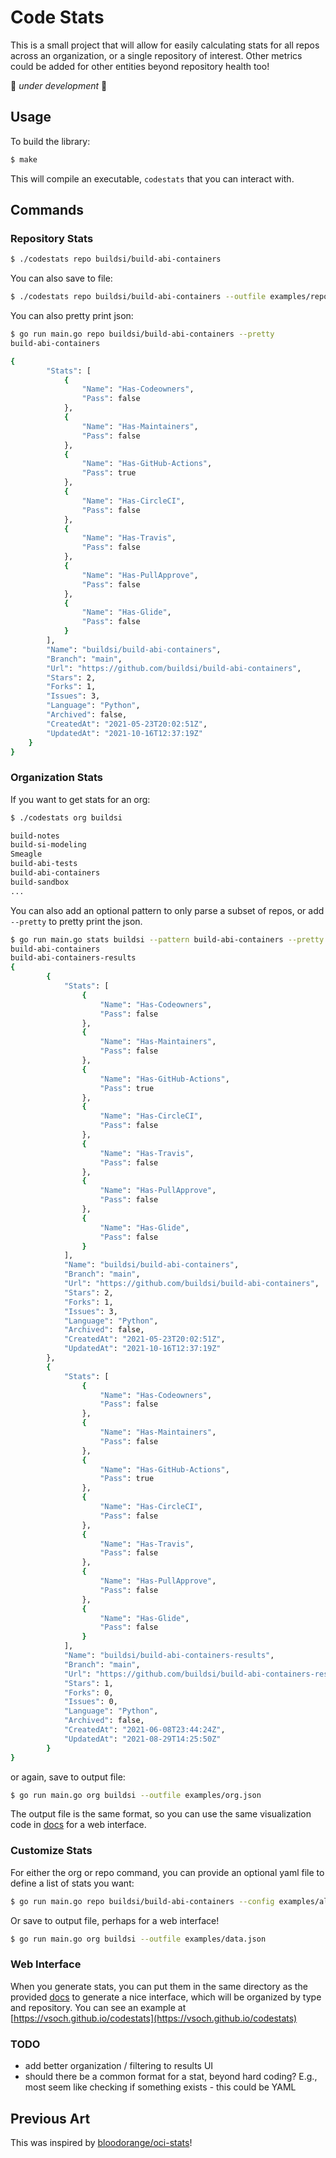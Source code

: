 # Code Stats

This is a small project that will allow for easily calculating stats for all
repos across an organization, or a single repository of interest. Other metrics
could be added for other entities beyond repository health too!

🚧️ *under development* 🚧️


## Usage

To build the library:

```bash
$ make
```

This will compile an executable, `codestats` that you can interact with.

## Commands

### Repository Stats

```bash
$ ./codestats repo buildsi/build-abi-containers
```

You can also save to file:

```bash
$ ./codestats repo buildsi/build-abi-containers --outfile examples/repo.json
```

You can also pretty print json:

```bash
$ go run main.go repo buildsi/build-abi-containers --pretty
build-abi-containers

{
        "Stats": [
            {
                "Name": "Has-Codeowners",
                "Pass": false
            },
            {
                "Name": "Has-Maintainers",
                "Pass": false
            },
            {
                "Name": "Has-GitHub-Actions",
                "Pass": true
            },
            {
                "Name": "Has-CircleCI",
                "Pass": false
            },
            {
                "Name": "Has-Travis",
                "Pass": false
            },
            {
                "Name": "Has-PullApprove",
                "Pass": false
            },
            {
                "Name": "Has-Glide",
                "Pass": false
            }
        ],
        "Name": "buildsi/build-abi-containers",
        "Branch": "main",
        "Url": "https://github.com/buildsi/build-abi-containers",
        "Stars": 2,
        "Forks": 1,
        "Issues": 3,
        "Language": "Python",
        "Archived": false,
        "CreatedAt": "2021-05-23T20:02:51Z",
        "UpdatedAt": "2021-10-16T12:37:19Z"
    }
}
```


### Organization Stats

If you want to get stats for an org:

```bash
$ ./codestats org buildsi

build-notes
build-si-modeling
Smeagle
build-abi-tests
build-abi-containers
build-sandbox
...
```

You can also add an optional pattern to only parse a subset of repos, or add `--pretty` to pretty print the json.

```bash
$ go run main.go stats buildsi --pattern build-abi-containers --pretty
build-abi-containers
build-abi-containers-results
{
        {
            "Stats": [
                {
                    "Name": "Has-Codeowners",
                    "Pass": false
                },
                {
                    "Name": "Has-Maintainers",
                    "Pass": false
                },
                {
                    "Name": "Has-GitHub-Actions",
                    "Pass": true
                },
                {
                    "Name": "Has-CircleCI",
                    "Pass": false
                },
                {
                    "Name": "Has-Travis",
                    "Pass": false
                },
                {
                    "Name": "Has-PullApprove",
                    "Pass": false
                },
                {
                    "Name": "Has-Glide",
                    "Pass": false
                }
            ],
            "Name": "buildsi/build-abi-containers",
            "Branch": "main",
            "Url": "https://github.com/buildsi/build-abi-containers",
            "Stars": 2,
            "Forks": 1,
            "Issues": 3,
            "Language": "Python",
            "Archived": false,
            "CreatedAt": "2021-05-23T20:02:51Z",
            "UpdatedAt": "2021-10-16T12:37:19Z"
        },
        {
            "Stats": [
                {
                    "Name": "Has-Codeowners",
                    "Pass": false
                },
                {
                    "Name": "Has-Maintainers",
                    "Pass": false
                },
                {
                    "Name": "Has-GitHub-Actions",
                    "Pass": true
                },
                {
                    "Name": "Has-CircleCI",
                    "Pass": false
                },
                {
                    "Name": "Has-Travis",
                    "Pass": false
                },
                {
                    "Name": "Has-PullApprove",
                    "Pass": false
                },
                {
                    "Name": "Has-Glide",
                    "Pass": false
                }
            ],
            "Name": "buildsi/build-abi-containers-results",
            "Branch": "main",
            "Url": "https://github.com/buildsi/build-abi-containers-results",
            "Stars": 1,
            "Forks": 0,
            "Issues": 0,
            "Language": "Python",
            "Archived": false,
            "CreatedAt": "2021-06-08T23:44:24Z",
            "UpdatedAt": "2021-08-29T14:25:50Z"
        }
}
```

or again, save to output file:

```bash
$ go run main.go org buildsi --outfile examples/org.json
```

The output file is the same format, so you can use the same visualization code in [docs](docs) for a web interface.

### Customize Stats

For either the org or repo command, you can provide an optional yaml file
to define a list of stats you want:

```bash
$ go run main.go repo buildsi/build-abi-containers --config examples/all-stats.yaml 
```

Or save to output file, perhaps for a web interface!

```bash
$ go run main.go org buildsi --outfile examples/data.json 
```


### Web Interface

When you generate stats, you can put them in the same directory as the provided [docs](docs)
to generate a nice interface, which will be organized by type and repository.
You can see an example at [https://vsoch.github.io/codestats](https://vsoch.github.io/codestats)

### TODO

 - add better organization / filtering to results UI
 - should there be a common format for a stat, beyond hard coding? E.g., most seem like checking if something exists - this could be YAML


## Previous Art

This was inspired by [bloodorange/oci-stats](https://github.com/bloodorangeio/oci-stats/blob/main/gen-html-for-repo.sh)!
